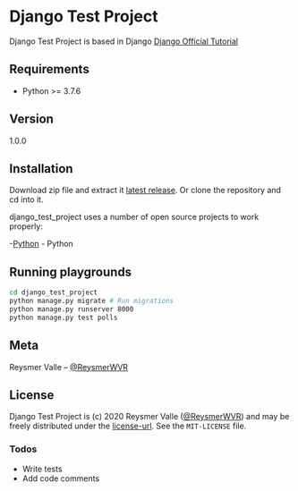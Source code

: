 # Django Test Project

Django Test Project is based in Django [Django Official Tutorial](https://docs.djangoproject.com/en/stable/intro/tutorial01/)

## Requirements

- Python >= 3.7.6

## Version

1.0.0

## Installation

Download zip file and extract it [latest release](https://github.com/reysmerwvr/django_test_project). Or clone the repository and cd into it.

django_test_project uses a number of open source projects to work properly:

-[Python] - Python

## Running playgrounds

```sh
cd django_test_project
python manage.py migrate # Run migrations
python manage.py runserver 8000
python manage.py test polls
```

## Meta

Reysmer Valle – [@ReysmerWVR]

## License

Django Test Project is (c) 2020 Reysmer Valle ([@ReysmerWVR]) and may be freely distributed under the [license-url](https://github.com/reysmerwvr/django_test_project/tree/master/LICENSE). See the `MIT-LICENSE` file.

### Todos

- Write tests
- Add code comments

[//]: # (These are reference links used in the body of this note and get stripped out when the markdown processor does 
its job. There is no need to format nicely because it shouldn't be seen. Thanks SO - http://stackoverflow.com/questions/4823468/store-comments-in-markdown-syntax)

   [Python]: <https://www.python.org/>
   [@ReysmerWVR]: <http://twitter.com/ReysmerWVR>
